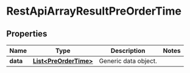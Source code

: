 
# RestApiArrayResultPreOrderTime

## Properties
Name | Type | Description | Notes
------------ | ------------- | ------------- | -------------
**data** | [**List&lt;PreOrderTime&gt;**](PreOrderTime.md) | Generic data object. | 




